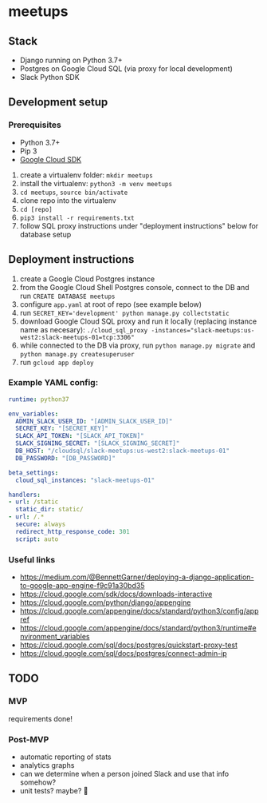 # meetups

## Stack

- Django running on Python 3.7+
- Postgres on Google Cloud SQL (via proxy for local development)
- Slack Python SDK

## Development setup

### Prerequisites

- Python 3.7+
- Pip 3
- [Google Cloud SDK](https://cloud.google.com/sdk/)

1. create a virtualenv folder: `mkdir meetups`
2. install the virtualenv: `python3 -m venv meetups`
3. `cd meetups`, `source bin/activate`
4. clone repo into the virtualenv
5. `cd [repo]`
6. `pip3 install -r requirements.txt`
7. follow SQL proxy instructions under "deployment instructions" below for database setup

## Deployment instructions

1. create a Google Cloud Postgres instance
2. from the Google Cloud Shell Postgres console, connect to the DB and run `CREATE DATABASE meetups`
3. configure `app.yaml` at root of repo (see example below)
4. run `SECRET_KEY='development' python manage.py collectstatic`
5. download Google Cloud SQL proxy and run it locally (replacing instance name as necesary): `./cloud_sql_proxy -instances="slack-meetups:us-west2:slack-meetups-01=tcp:3306"`
6. while connected to the DB via proxy, run `python manage.py migrate` and `python manage.py createsuperuser`
7. run `gcloud app deploy`

### Example YAML config:

```yaml
runtime: python37

env_variables:
  ADMIN_SLACK_USER_ID: "[ADMIN_SLACK_USER_ID]"
  SECRET_KEY: "[SECRET_KEY]"
  SLACK_API_TOKEN: "[SLACK_API_TOKEN]"
  SLACK_SIGNING_SECRET: "[SLACK_SIGNING_SECRET]"
  DB_HOST: "/cloudsql/slack-meetups:us-west2:slack-meetups-01"
  DB_PASSWORD: "[DB_PASSWORD]"

beta_settings:
  cloud_sql_instances: "slack-meetups-01"

handlers: 
- url: /static
  static_dir: static/
- url: /.*
  secure: always
  redirect_http_response_code: 301
  script: auto
```

### Useful links

- https://medium.com/@BennettGarner/deploying-a-django-application-to-google-app-engine-f9c91a30bd35
- https://cloud.google.com/sdk/docs/downloads-interactive
- https://cloud.google.com/python/django/appengine
- https://cloud.google.com/appengine/docs/standard/python3/config/appref
- https://cloud.google.com/appengine/docs/standard/python3/runtime#environment_variables
- https://cloud.google.com/sql/docs/postgres/quickstart-proxy-test
- https://cloud.google.com/sql/docs/postgres/connect-admin-ip

## TODO

### MVP

requirements done!

### Post-MVP

- automatic reporting of stats
- analytics graphs
- can we determine when a person joined Slack and use that info somehow?
- unit tests? maybe? 😬
